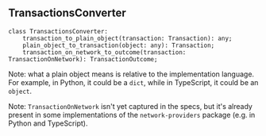 ## TransactionsConverter

```
class TransactionsConverter:
    transaction_to_plain_object(transaction: Transaction): any;
    plain_object_to_transaction(object: any): Transaction;
    transaction_on_network_to_outcome(transaction: TransactionOnNetwork): TransactionOutcome;
```

Note: what a plain object means is relative to the implementation language. For example, in Python, it could be a `dict`, while in TypeScript, it could be an `object`.

Note: `TransactionOnNetwork` isn't yet captured in the specs, but it's already present in some implementations of the `network-providers` package (e.g. in Python and TypeScript).
